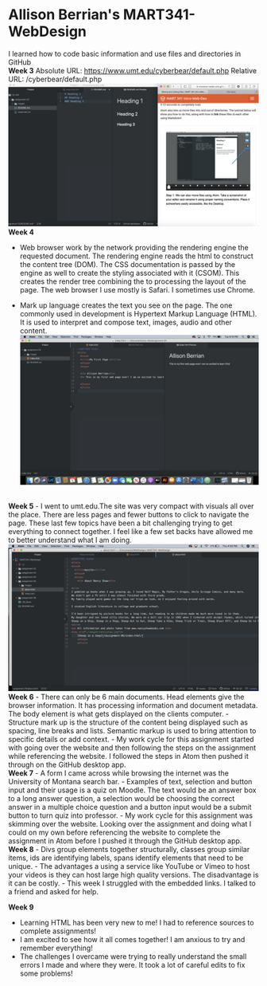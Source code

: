 # Allison Berrian's MART341-WebDesign
I learned how to code basic information and use files and directories in GitHub
<br />
<b>Week 3</b>
Absolute URL: https://www.umt.edu/cyberbear/default.php
Relative URL: /cyberbear/default.php
![My Screenshot](https://github.com/allisonberrian/-MART341-WebDesign/blob/master/assignment-03/images/assignment03-screenshot.png)
<br />
<b>Week 4</b>
- Web browser work by the network providing the rendering engine the requested document. The rendering engine reads the html to construct the content tree (DOM). The CSS documentation is passed by the engine as well to create the styling associated with it (CSOM). This creates the render tree combining the to processing the layout of the page. The web browser I use mostly is Safari. I sometimes use Chrome.

 - Mark up language creates the text you see on the page. The one commonly used in development is Hypertext Markup Language (HTML). It is used to interpret and compose text, images, audio and other content.
 ![My Screenshot](assignment-04/images/assignment04-screenshot.png)
<br />
<b>Week 5</b>
  - I went to umt.edu.The site was very compact with visuals all over the place. There are less pages and fewer buttons to click to navigate the page.
  These last few topics have been a bit challenging trying to get everything to connect together. I feel like a few set backs have allowed me to better understand what I am doing.
<img src="https://github.com/allisonberrian/-MART341-WebDesign/blob/master/assignment-05/images/assignment05-screenshot.png"/>
<br />
<b>Week 6</b>
-  There can only be 6 main documents. Head elements give the browser information. It has processing information and document metadata. The body element is what gets displayed on the clients computer.
- Structure mark up is the structure of the content being displayed such as spacing, line breaks and lists. Semantic  markup is used to bring attention to specific details or add context.
- My work cycle for this assignment started with going over the website and then following the steps on the assignment while referencing the website. I followed the steps in Atom then pushed it through on the GitHub desktop app.
<br />
<b>Week 7</b>
- A form I came across while browsing the internet was the University of Montana search bar.
- Examples of text, selection and button input and their usage is a quiz on Moodle. The text would be an answer box to a long answer question, a selection would be choosing the correct answer in a multiple choice question and a button input would be a submit button to turn quiz into professor.
- My work cycle for this assignment was skimming over the website. Looking over the assignment and doing what I could on my own before referencing the website to complete the assignment in Atom before I pushed it through the GitHub desktop app.
<br />
<b>Week 8</b>
- Divs group elements together structurally, classes group similar items, ids are identifying labels, spans identify elements that need to be unique.
- The advantages a using a service like YouTube or
Vimeo to host your videos is they can host large high quality versions. The disadvantage is it can be costly.
- This week I struggled with the embedded links. I talked to a friend and asked for help.

<b>Week 9</b>
- Learning HTML has been very new to me! I had to reference sources to complete assignments!
- I am excited to see how it all comes together! I am anxious to try and remember everything!
- The challenges I overcame were trying to really understand the small errors I made and where they were. It took a lot of careful edits to fix some problems!
